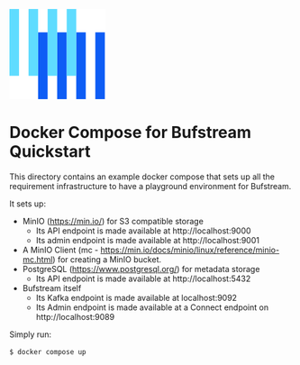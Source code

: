 ![The Buf logo](https://raw.githubusercontent.com/bufbuild/buf-examples/main/.github/buf-logo.svg)

# Docker Compose for Bufstream Quickstart

This directory contains an example docker compose that sets up all the requirement
infrastructure to have a playground environment for Bufstream.

It sets up:
- MinIO (https://min.io/) for S3 compatible storage
  * Its API endpoint is made available at http://localhost:9000
  * Its admin endpoint is made available at http://localhost:9001
- A MinIO Client (mc - https://min.io/docs/minio/linux/reference/minio-mc.html) for creating a MinIO bucket.
- PostgreSQL (https://www.postgresql.org/) for metadata storage
  * Its API endpoint is made available at http://localhost:5432
- Bufstream itself
  * Its Kafka endpoint is made available at localhost:9092
  * Its Admin endpoint is made available at a Connect endpoint on http://localhost:9089

Simply run:

```
$ docker compose up
```
